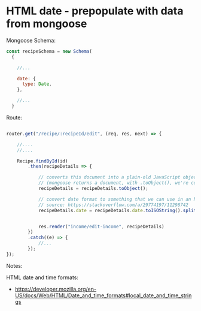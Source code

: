 

# HTML date - prepopulate with data from mongoose


Mongoose Schema:


```js
const recipeSchema = new Schema(
  {

    //...

    date: {
      type: Date,
    },

    //...
  }
```


Route:


```js

router.get("/recipe/:recipeId/edit", (req, res, next) => {

    //....
    //....

    Recipe.findById(id)
        .then(recipeDetails => {

            // converts this document into a plain-old JavaScript object
            // (mongoose returns a document, with .toObject(), we're converting it to a real JS object)
            recipeDetails = recipeDetails.toObject();

            // convert date format to something that we can use in an html date
            // source: https://stackoverflow.com/a/29774197/11298742
            recipeDetails.date = recipeDetails.date.toISOString().split('T')[0]


            res.render("income/edit-income", recipeDetails)
        })
        .catch((e) => {
            //...
        });
});
```


Notes:


HTML date and time formats:
- https://developer.mozilla.org/en-US/docs/Web/HTML/Date_and_time_formats#local_date_and_time_strings
